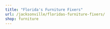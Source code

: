 ```yaml
---
title: "Florida's Furniture Fixers"
url: /jacksonville/floridas-furniture-fixers/
shop: furniture
---
```

